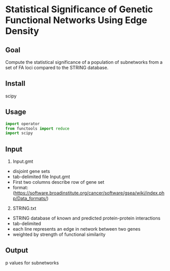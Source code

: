 # Statistical Significance of Genetic Functional Networks Using Edge Density 

## Goal
Compute the statistical significance of a population of subnetworks from a 
set of FA loci compared to the STRING database. 

## Install
scipy

## Usage
```python
import operator
from functools import reduce
import scipy
```

## Input
1. Input.gmt
- disjoint gene sets
- tab-delimited file Input.gmt
- First two columns describe row of gene set
- format: (https://software.broadinstitute.org/cancer/software/gsea/wiki/index.php/Data_formats/)
2. STRING.txt
- STRING database of known and predicted protein-protein interactions
- tab-delimited
- each line represents an edge in network between two genes
- weighted by strength of functional similarity

## Output
p values for subnetworks
